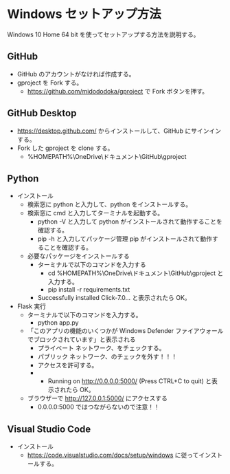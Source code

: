 # Windows セットアップ方法

Windows 10 Home 64 bit を使ってセットアップする方法を説明する。

## GitHub
- GitHub のアカウントがなければ作成する。
- gproject を Fork する。
  - https://github.com/midododoka/gproject で Fork ボタンを押す。

## GitHub Desktop
- https://desktop.github.com/ からインストールして、GitHub にサインインする。
- Fork した gproject を clone する。
  - %HOMEPATH%\OneDrive\ドキュメント\GitHub\gproject 

## Python
- インストール
  - 検索窓に python と入力して、python をインストールする。
  - 検索窓に cmd と入力してターミナルを起動する。
    - python -V と入力して python がインストールされて動作することを確認する。
    - pip -h と入力してパッケージ管理 pip がインストールされて動作することを確認する。
  - 必要なパッケージをインストールする
    - ターミナルで以下のコマンドを入力する
      - cd %HOMEPATH%\OneDrive\ドキュメント\GitHub\gproject と入力する。
      - pip install -r requirements.txt
    - Successfully installed Click-7.0... と表示されたら OK。
- Flask 実行
  - ターミナルで以下のコマンドを入力する。
    - python app.py
  - 「このアプリの機能のいくつかが Windows Defender ファイアウォールでブロックされています」と表示される
    - プライベート ネットワーク、をチェックする。
    - パブリック ネットワーク、のチェックを外す！！！
    - アクセスを許可する。
    -  * Running on http://0.0.0.0:5000/ (Press CTRL+C to quit) と表示されたら OK。
  - ブラウザーで http://127.0.0.1:5000/ にアクセスする
    - 0.0.0.0:5000 ではつながらないので注意！！

## Visual Studio Code
- インストール
  - https://code.visualstudio.com/docs/setup/windows に従ってインストールする。

